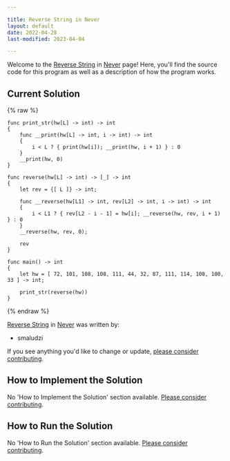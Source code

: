 ```yaml
---

title: Reverse String in Never
layout: default
date: 2022-04-28
last-modified: 2023-04-04

---
```


Welcome to the [Reverse String](https://sampleprograms.io/projects/reverse-string) in [Never](https://sampleprograms.io/languages/never) page! Here, you'll find the source code for this program as well as a description of how the program works.

## Current Solution

{% raw %}

```never
func print_str(hw[L] -> int) -> int
{
    func __print(hw[L] -> int, i -> int) -> int
    {
        i < L ? { print(hw[i]); __print(hw, i + 1) } : 0
    }
    __print(hw, 0)
}

func reverse(hw[L] -> int) -> [_] -> int
{
    let rev = {[ L ]} -> int;
    
    func __reverse(hw[L1] -> int, rev[L2] -> int, i -> int) -> int
    {
        i < L1 ? { rev[L2 - i - 1] = hw[i]; __reverse(hw, rev, i + 1) } : 0 
    }
    __reverse(hw, rev, 0);

    rev
}

func main() -> int
{
    let hw = [ 72, 101, 108, 108, 111, 44, 32, 87, 111, 114, 108, 100, 33 ] -> int;
    
    print_str(reverse(hw))
}
```

{% endraw %}

[Reverse String](https://sampleprograms.io/projects/reverse-string) in [Never](https://sampleprograms.io/languages/never) was written by:

- smaludzi

If you see anything you'd like to change or update, [please consider contributing](https://github.com/TheRenegadeCoder/sample-programs).

## How to Implement the Solution

No 'How to Implement the Solution' section available. [Please consider contributing](https://github.com/TheRenegadeCoder/sample-programs-website).

## How to Run the Solution

No 'How to Run the Solution' section available. [Please consider contributing](https://github.com/TheRenegadeCoder/sample-programs-website).